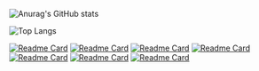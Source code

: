 ![Anurag's GitHub stats](https://github-readme-stats-git-masterrstaa-rickstaa.vercel.app/api?username=uaquax&show_icons=true&theme=dark&border_radius=15)


![Top Langs](https://github-readme-stats-git-masterrstaa-rickstaa.vercel.app/api/top-langs/?username=uaquax&theme=dark&border_radius=15)

[![Readme Card](https://github-readme-stats-git-masterrstaa-rickstaa.vercel.app/api/pin/?username=uaquax&repo=uScript&theme=dark&border_radius=15)](https://github.com/uaquax/uScript) [![Readme Card](https://github-readme-stats-git-masterrstaa-rickstaa.vercel.app/api/pin/?username=uaquax&repo=AutoTelegram&theme=dark&border_radius=15)](https://github.com/uaquax/AutoTelegram) [![Readme Card](https://github-readme-stats-git-masterrstaa-rickstaa.vercel.app/api/pin/?username=uaquax&repo=GarnetControls&theme=dark&border_radius=15)](https://github.com/uaquax/GarnetControls) [![Readme Card](https://github-readme-stats-git-masterrstaa-rickstaa.vercel.app/api/pin/?username=uaquax&repo=uChatAI&theme=dark&border_radius=15)](https://github.com/uaquax/uChatAI) [![Readme Card](https://github-readme-stats-git-masterrstaa-rickstaa.vercel.app/api/pin/?username=uaquax&repo=LinksStorage&theme=dark&border_radius=15)](https://github.com/uaquax/LinksStorage) 
[![Readme Card](https://github-readme-stats-git-masterrstaa-rickstaa.vercel.app/api/pin/?username=uaquax&repo=rubbit&theme=dark&border_radius=15)](https://github.com/uaquax/rubbit) [![Readme Card](https://github-readme-stats-git-masterrstaa-rickstaa.vercel.app/api/pin/?username=uaquax&repo=Axinite&theme=dark&border_radius=15)](https://github.com/uaquax/Axinite)
